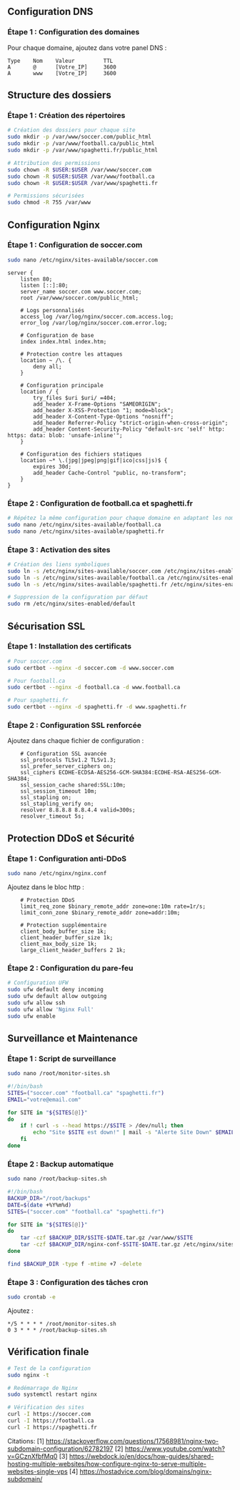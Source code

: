 
## Configuration DNS

### Étape 1 : Configuration des domaines
Pour chaque domaine, ajoutez dans votre panel DNS :
```
Type    Nom    Valeur         TTL
A       @      [Votre_IP]     3600
A       www    [Votre_IP]     3600
```

## Structure des dossiers

### Étape 1 : Création des répertoires
```bash
# Création des dossiers pour chaque site
sudo mkdir -p /var/www/soccer.com/public_html
sudo mkdir -p /var/www/football.ca/public_html
sudo mkdir -p /var/www/spaghetti.fr/public_html

# Attribution des permissions
sudo chown -R $USER:$USER /var/www/soccer.com
sudo chown -R $USER:$USER /var/www/football.ca
sudo chown -R $USER:$USER /var/www/spaghetti.fr

# Permissions sécurisées
sudo chmod -R 755 /var/www
```

## Configuration Nginx

### Étape 1 : Configuration de soccer.com
```bash
sudo nano /etc/nginx/sites-available/soccer.com
```

```nginx
server {
    listen 80;
    listen [::]:80;
    server_name soccer.com www.soccer.com;
    root /var/www/soccer.com/public_html;

    # Logs personnalisés
    access_log /var/log/nginx/soccer.com.access.log;
    error_log /var/log/nginx/soccer.com.error.log;

    # Configuration de base
    index index.html index.htm;

    # Protection contre les attaques
    location ~ /\. {
        deny all;
    }

    # Configuration principale
    location / {
        try_files $uri $uri/ =404;
        add_header X-Frame-Options "SAMEORIGIN";
        add_header X-XSS-Protection "1; mode=block";
        add_header X-Content-Type-Options "nosniff";
        add_header Referrer-Policy "strict-origin-when-cross-origin";
        add_header Content-Security-Policy "default-src 'self' http: https: data: blob: 'unsafe-inline'";
    }

    # Configuration des fichiers statiques
    location ~* \.(jpg|jpeg|png|gif|ico|css|js)$ {
        expires 30d;
        add_header Cache-Control "public, no-transform";
    }
}
```

### Étape 2 : Configuration de football.ca et spaghetti.fr
```bash
# Répétez la même configuration pour chaque domaine en adaptant les noms
sudo nano /etc/nginx/sites-available/football.ca
sudo nano /etc/nginx/sites-available/spaghetti.fr
```

### Étape 3 : Activation des sites
```bash
# Création des liens symboliques
sudo ln -s /etc/nginx/sites-available/soccer.com /etc/nginx/sites-enabled/
sudo ln -s /etc/nginx/sites-available/football.ca /etc/nginx/sites-enabled/
sudo ln -s /etc/nginx/sites-available/spaghetti.fr /etc/nginx/sites-enabled/

# Suppression de la configuration par défaut
sudo rm /etc/nginx/sites-enabled/default
```

## Sécurisation SSL

### Étape 1 : Installation des certificats
```bash
# Pour soccer.com
sudo certbot --nginx -d soccer.com -d www.soccer.com

# Pour football.ca
sudo certbot --nginx -d football.ca -d www.football.ca

# Pour spaghetti.fr
sudo certbot --nginx -d spaghetti.fr -d www.spaghetti.fr
```

### Étape 2 : Configuration SSL renforcée
Ajoutez dans chaque fichier de configuration :
```nginx
    # Configuration SSL avancée
    ssl_protocols TLSv1.2 TLSv1.3;
    ssl_prefer_server_ciphers on;
    ssl_ciphers ECDHE-ECDSA-AES256-GCM-SHA384:ECDHE-RSA-AES256-GCM-SHA384;
    ssl_session_cache shared:SSL:10m;
    ssl_session_timeout 10m;
    ssl_stapling on;
    ssl_stapling_verify on;
    resolver 8.8.8.8 8.8.4.4 valid=300s;
    resolver_timeout 5s;
```

## Protection DDoS et Sécurité

### Étape 1 : Configuration anti-DDoS
```bash
sudo nano /etc/nginx/nginx.conf
```

Ajoutez dans le bloc http :
```nginx
    # Protection DDoS
    limit_req_zone $binary_remote_addr zone=one:10m rate=1r/s;
    limit_conn_zone $binary_remote_addr zone=addr:10m;

    # Protection supplémentaire
    client_body_buffer_size 1k;
    client_header_buffer_size 1k;
    client_max_body_size 1k;
    large_client_header_buffers 2 1k;
```

### Étape 2 : Configuration du pare-feu
```bash
# Configuration UFW
sudo ufw default deny incoming
sudo ufw default allow outgoing
sudo ufw allow ssh
sudo ufw allow 'Nginx Full'
sudo ufw enable
```

## Surveillance et Maintenance

### Étape 1 : Script de surveillance
```bash
sudo nano /root/monitor-sites.sh
```

```bash
#!/bin/bash
SITES=("soccer.com" "football.ca" "spaghetti.fr")
EMAIL="votre@email.com"

for SITE in "${SITES[@]}"
do
    if ! curl -s --head https://$SITE > /dev/null; then
        echo "Site $SITE est down!" | mail -s "Alerte Site Down" $EMAIL
    fi
done
```

### Étape 2 : Backup automatique
```bash
sudo nano /root/backup-sites.sh
```

```bash
#!/bin/bash
BACKUP_DIR="/root/backups"
DATE=$(date +%Y%m%d)
SITES=("soccer.com" "football.ca" "spaghetti.fr")

for SITE in "${SITES[@]}"
do
    tar -czf $BACKUP_DIR/$SITE-$DATE.tar.gz /var/www/$SITE
    tar -czf $BACKUP_DIR/nginx-conf-$SITE-$DATE.tar.gz /etc/nginx/sites-available/$SITE
done

find $BACKUP_DIR -type f -mtime +7 -delete
```

### Étape 3 : Configuration des tâches cron
```bash
sudo crontab -e
```

Ajoutez :
```
*/5 * * * * /root/monitor-sites.sh
0 3 * * * /root/backup-sites.sh
```

## Vérification finale
```bash
# Test de la configuration
sudo nginx -t

# Redémarrage de Nginx
sudo systemctl restart nginx

# Vérification des sites
curl -I https://soccer.com
curl -I https://football.ca
curl -I https://spaghetti.fr
```

Citations:
[1] https://stackoverflow.com/questions/17568981/nginx-two-subdomain-configuration/62782197
[2] https://www.youtube.com/watch?v=GCznXfbfMq0
[3] https://webdock.io/en/docs/how-guides/shared-hosting-multiple-websites/how-configure-nginx-to-serve-multiple-websites-single-vps
[4] https://hostadvice.com/blog/domains/nginx-subdomain/
